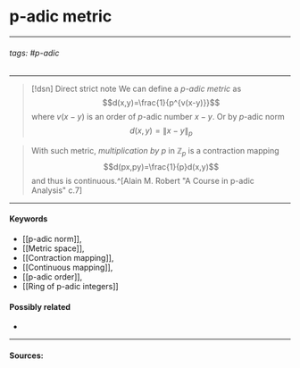 # p-adic metric
***
###### tags: #p-adic 
***
>[!dsn] Direct strict note
>We can define a $p$*-adic metric* as 
>$$d(x,y)=\frac{1}{p^{v(x-y)}}$$
>where $v(x-y)$ is an order of $p$-adic number $x-y$. Or by $p$-adic norm
>$$d(x,y)=\|x-y\|_{p}$$

>With such metric, *multiplication by $p$* in $\mathbb{Z}_{p}$ is a contraction mapping 
>$$d(px,py)=\frac{1}{p}d(x,y)$$
>and thus is continuous.^[Alain M. Robert "A Course in p-adic Analysis" c.7]
***
#### Keywords
- [[p-adic norm]],
- [[Metric space]],
- [[Contraction mapping]],
- [[Continuous mapping]],
- [[p-adic order]],
- [[Ring of p-adic integers]]
#### Possibly related
- 
***
#### Sources: